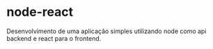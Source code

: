 # node-react
Desenvolvimento de uma aplicação simples utilizando node como api backend e react para o frontend.
